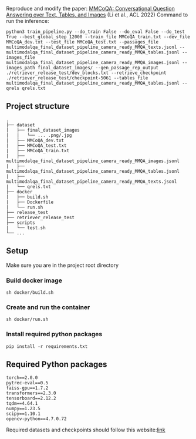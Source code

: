 Reproduce and modify the paper: [MMCoQA: Conversational Question Answering over Text, Tables, and Images](https://aclanthology.org/2022.acl-long.290) (Li et al., ACL 2022)
Command to run the inference:
```
python3 train_pipeline.py --do_train False --do_eval False --do_test True --best_global_step 12000 --train_file MMCoQA_train.txt --dev_file MMCoQA_dev.txt --test_file MMCoQA_test.txt --passages_file multimodalqa_final_dataset_pipeline_camera_ready_MMQA_texts.jsonl --multimodalqa_final_dataset_pipeline_camera_ready_MMQA_tables.jsonl --images_file multimodalqa_final_dataset_pipeline_camera_ready_MMQA_images.jsonl --images_path final_dataset_images/ --gen_passage_rep_output ./retriever_release_test/dev_blocks.txt --retrieve_checkpoint ./retriever_release_test/checkpoint-5061 --tables_file multimodalqa_final_dataset_pipeline_camera_ready_MMQA_tables.jsonl --qrels qrels.txt
```

## Project structure

```
.
├── dataset
|   ├── final_dataset_images
|   |   └── ... .png/.jpg
|   ├── MMCoQA_dev.txt
|   ├── MMCoQA_test.txt
|   ├── MMCoQA_train.txt
|   ├── multimodalqa_final_dataset_pipeline_camera_ready_MMQA_images.jsonl
|   ├── multimodalqa_final_dataset_pipeline_camera_ready_MMQA_tables.jsonl
|   ├── multimodalqa_final_dataset_pipeline_camera_ready_MMQA_texts.jsonl
|   └── qrels.txt
├── docker
|   ├── build.sh
|   ├── Dockerfile
|   └── run.sh
├── release_test
├── retriever_release_test
├── scripts
|   └── test.sh
└── ...
```

## Setup

Make sure you are in the project root directory

### Build docker image

`sh docker/build.sh`

### Create and run the container

`sh docker/run.sh`

### Install required python packages

`pip install -r requirements.txt`

## Required Python packages
```
torch==2.0.0
pytrec-eval==0.5
faiss-gpu==1.7.2
transformers==2.3.0
tensorboard==2.12.2
tqdm==4.64.1
numpy==1.23.5
scipy==1.10.1
opencv-python==4.7.0.72
```

Required datasets and checkpoints should follow this website:[link](https://github.com/liyongqi67/MMCoQA)
